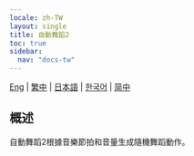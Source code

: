 ```yaml
---
locale: zh-TW
layout: single
title: 自動舞蹈2
toc: true
sidebar:
  nav: "docs-tw"
---
```

[Eng](/dancexr/features/autodance2) | [繁中](/tw/dancexr/features/autodance2) | [日本語](/jp/dancexr/features/autodance2) | [한국어](/kr/dancexr/features/autodance2) | [简中](/zh/dancexr/features/autodance2)


## 概述
自動舞蹈2根據音樂節拍和音量生成隨機舞蹈動作。